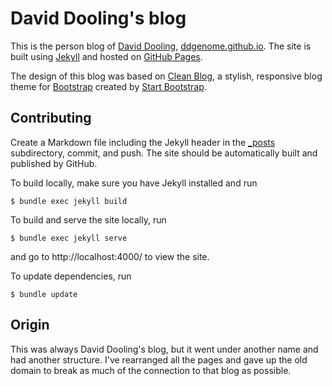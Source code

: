 # David Dooling's blog

This is the person blog of [David Dooling][dd],
[ddgenome.github.io][ghp].  The site is built using [Jekyll][] and
hosted on [GitHub Pages][gh-pages].

The design of this blog was based on [Clean Blog][clean-blog], a
stylish, responsive blog theme for [Bootstrap][] created by [Start
Bootstrap][bootstrap-start].

[dd]: https://github.com/ddgenome (David Dooling on GitHub)
[ghp]: https://ddgenome.github.io/ (David Dooling's Blog)
[Jekyll]: http://jekyllrb.com/ (Jekyll Static Site Generator)
[gh-pages]: https://pages.github.com/ (GitHub Pages)
[clean-blog]: http://startbootstrap.com/template-overviews/clean-blog/ (Clean Blog)
[Bootstrap]: http://getbootstrap.com/ (Bootstrap)
[bootstrap-start]: http://startbootstrap.com/ (Start Bootstrap)

## Contributing

Create a Markdown file including the Jekyll header in the
[_posts](_posts/) subdirectory, commit, and push.  The site should be
automatically built and published by GitHub.

To build locally, make sure you have Jekyll installed and run

```console
$ bundle exec jekyll build
```

To build and serve the site locally, run

```console
$ bundle exec jekyll serve
```

and go to http://localhost:4000/ to view the site.

To update dependencies, run

```console
$ bundle update
```

## Origin

This was always David Dooling's blog, but it went under another name
and had another structure.  I've rearranged all the pages and gave up
the old domain to break as much of the connection to that blog as
possible.
